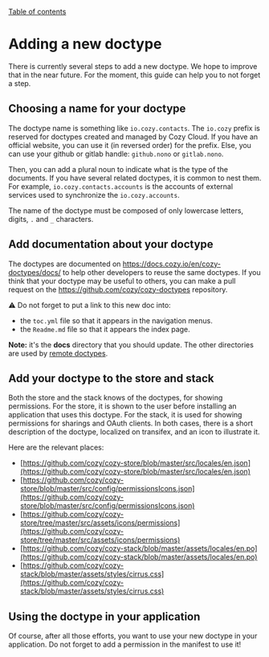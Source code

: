 [Table of contents](README.md#table-of-contents)

# Adding a new doctype

There is currently several steps to add a new doctype. We hope to improve that
in the near future. For the moment, this guide can help you to not forget a step.

## Choosing a name for your doctype

The doctype name is something like `io.cozy.contacts`. The `io.cozy` prefix is
reserved for doctypes created and managed by Cozy Cloud. If you have an
official website, you can use it (in reversed order) for the prefix. Else, you
can use your github or gitlab handle: `github.nono` or `gitlab.nono`.

Then, you can add a plural noun to indicate what is the type of the documents.
If you have several related doctypes, it is common to nest them. For example,
`io.cozy.contacts.accounts` is the accounts of external services used to
synchronize the `io.cozy.accounts`.

The name of the doctype must be composed of only lowercase letters, digits, `.`
and `_` characters.

## Add documentation about your doctype

The doctypes are documented on https://docs.cozy.io/en/cozy-doctypes/docs/
to help other developers to reuse the same doctypes. If you think that your
doctype may be useful to others, you can make a pull request on the
https://github.com/cozy/cozy-doctypes repository.

⚠️ Do not forget to put a link to this new doc into:

- the `toc.yml` file so that it appears in the navigation menus.
- the `Readme.md` file so that it appears the index page.

**Note:** it's the **docs** directory that you should update. The other
directories are used by [remote doctypes](./remote.md).

## Add your doctype to the store and stack

Both the store and the stack knows of the doctypes, for showing permissions.
For the store, it is shown to the user before installing an application that
uses this doctype. For the stack, it is used for showing permissions for
sharings and OAuth clients. In both cases, there is a short description of
the doctype, localized on transifex, and an icon to illustrate it.

Here are the relevant places:

- [https://github.com/cozy/cozy-store/blob/master/src/locales/en.json](https://github.com/cozy/cozy-store/blob/master/src/locales/en.json)
- [https://github.com/cozy/cozy-store/blob/master/src/config/permissionsIcons.json](https://github.com/cozy/cozy-store/blob/master/src/config/permissionsIcons.json)
- [https://github.com/cozy/cozy-store/tree/master/src/assets/icons/permissions](https://github.com/cozy/cozy-store/tree/master/src/assets/icons/permissions)
- [https://github.com/cozy/cozy-stack/blob/master/assets/locales/en.po](https://github.com/cozy/cozy-stack/blob/master/assets/locales/en.po)
- [https://github.com/cozy/cozy-stack/blob/master/assets/styles/cirrus.css](https://github.com/cozy/cozy-stack/blob/master/assets/styles/cirrus.css)

## Using the doctype in your application

Of course, after all those efforts, you want to use your new doctype in your
application. Do not forget to add a permission in the manifest to use it!
